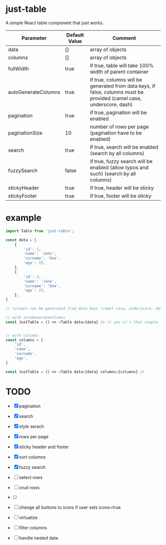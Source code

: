 # just-table
A simple React table component that just works.  



| Parameter | Default Value | Comment |
| --- | --- | --- |
| data | [] | array of objects |
| columns | [] | array of objects |
| fullWidth | true | if true, table will take 100% width of parent container |
| autoGenerateColumns | true | if true, columns will be generated from data keys, if false, columns must be provided (camel case, underscore, dash) |
| pagination | true | if true, pagination will be enabled |
| paginationSize | 10 | number of rows per page (pagination have to be enabled) |
| search | true | if true, search will be enabled (search by all columns) |
| fuzzySearch | false | if true, fuzzy search will be enabled (allow typos and such) (search by all columns) |
| stickyHeader | true | if true, header will be sticky |
| stickyFooter | true | if true, footer will be sticky |

# example
```javascript
import Table from 'just-table';

const data = [
    {
        'id': 1,
        'name': 'John',
        'surname': 'Doe',
        'age': 25,
    },
    {
        'id': 2,
        'name': 'Jane',
        'surname': 'Doe',
        'age': 23,
    },
]

// columns can be generated from data keys (camel case, underscore, dash) if autoGenerateColumns is true or columns can be provided manually

// with autoGenerateColumns
const JustTable = () => <Table data={data} /> // yes it's that simple


// with columns
const columns = [
    'id',
    'name',
    'surname',
    'age',
]

const JustTable = () => <Table data={data} columns={columns} />
```


# TODO
- [x] pagination
- [x] search
- [x] style serach
- [x] rows per page
- [x] sticky header and footer
- [x] sort columns
- [x] fuzzy search
- [ ] select rows
- [ ] crud rows
- [ ] 
- [ ] change all buttons to icons if user sets icons=true
- [ ] virtualize
- [ ] filter columns
- [ ] handle nested data




